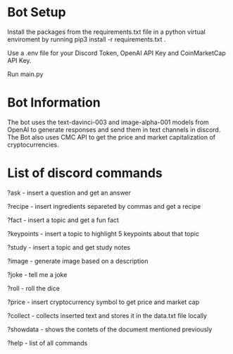 # Bot Setup

Install the packages from the requirements.txt file in a python virtual enviroment by running pip3 install -r requirements.txt .

Use a .env file for your Discord Token, OpenAI API Key and CoinMarketCap API Key.

Run main.py 

# Bot Information

The bot uses the text-davinci-003 and image-alpha-001 models from OpenAI to generate responses and send them in text channels in discord. The Bot also uses CMC API to get the price and market capitalization of cryptocurrencies. 

# List of discord commands

?ask - insert a question and get an answer 

?recipe - insert ingredients separeted by commas and get a recipe 

?fact - insert a topic and get a fun fact 

?keypoints - insert a topic to highlight 5 keypoints about that topic 

?study - insert a topic and get study notes 

?image - generate image based on a description 

?joke - tell me a joke 

?roll - roll the dice 

?price - insert cryptocurrency symbol to get price and market cap

?collect - collects inserted text and stores it in the data.txt file locally

?showdata - shows the contets of the document mentioned previously 

?help - list of all commands
